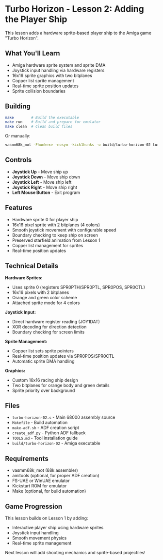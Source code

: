# Turbo Horizon - Lesson 2: Adding the Player Ship

This lesson adds a hardware sprite-based player ship to the Amiga game "Turbo Horizon".

## What You'll Learn

- Amiga hardware sprite system and sprite DMA
- Joystick input handling via hardware registers
- 16x16 sprite graphics with two bitplanes
- Copper list sprite management
- Real-time sprite position updates
- Sprite collision boundaries

## Building

```bash
make        # Build the executable
make run    # Build and prepare for emulator
make clean  # Clean build files
```

Or manually:
```bash
vasmm68k_mot -Fhunkexe -nosym -kick1hunks -o build/turbo-horizon-02 turbo-horizon-02.s
```

## Controls

- **Joystick Up** - Move ship up
- **Joystick Down** - Move ship down
- **Joystick Left** - Move ship left
- **Joystick Right** - Move ship right
- **Left Mouse Button** - Exit program

## Features

- Hardware sprite 0 for player ship
- 16x16 pixel sprite with 2 bitplanes (4 colors)
- Smooth joystick movement with configurable speed
- Boundary checking to keep ship on screen
- Preserved starfield animation from Lesson 1
- Copper list management for sprites
- Real-time position updates

## Technical Details

**Hardware Sprites:**
- Uses sprite 0 (registers SPR0PTH/SPR0PTL, SPR0POS, SPR0CTL)
- 16x16 pixels with 2 bitplanes
- Orange and green color scheme
- Attached sprite mode for 4 colors

**Joystick Input:**
- Direct hardware register reading (JOY1DAT)
- XOR decoding for direction detection
- Boundary checking for screen limits

**Sprite Management:**
- Copper list sets sprite pointers
- Real-time position updates via SPR0POS/SPR0CTL
- Automatic sprite DMA handling

**Graphics:**
- Custom 16x16 racing ship design
- Two bitplanes for orange body and green details
- Sprite priority over background

## Files

- `turbo-horizon-02.s` - Main 68000 assembly source
- `Makefile` - Build automation
- `make-adf.sh` - ADF creation script
- `create_adf.py` - Python ADF fallback
- `TOOLS.md` - Tool installation guide
- `build/turbo-horizon-02` - Amiga executable

## Requirements

- vasmm68k_mot (68k assembler)
- amitools (optional, for proper ADF creation)
- FS-UAE or WinUAE emulator
- Kickstart ROM for emulator
- Make (optional, for build automation)

## Game Progression

This lesson builds on Lesson 1 by adding:
- Interactive player ship using hardware sprites
- Joystick input handling
- Smooth movement physics
- Real-time sprite management

Next lesson will add shooting mechanics and sprite-based projectiles!